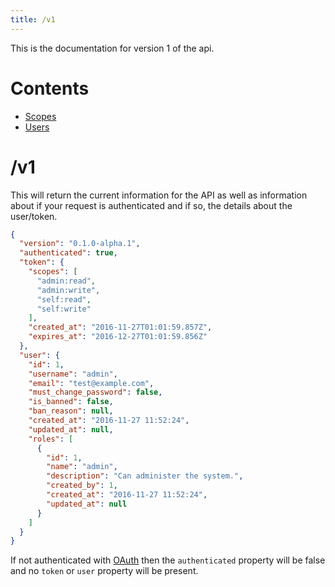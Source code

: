 ```yaml
---
title: /v1
---
```


This is the documentation for version 1 of the api.

# Contents
 - [Scopes](/docs/v1/scopes)
 - [Users](/docs/v1/users)
 
# /v1
This will return the current information for the API as well as information about if your request is authenticated and if so, the details about the user/token.

```json
{
  "version": "0.1.0-alpha.1",
  "authenticated": true,
  "token": {
    "scopes": [
      "admin:read",
      "admin:write",
      "self:read",
      "self:write"
    ],
    "created_at": "2016-11-27T01:01:59.857Z",
    "expires_at": "2016-12-27T01:01:59.856Z"
  },
  "user": {
    "id": 1,
    "username": "admin",
    "email": "test@example.com",
    "must_change_password": false,
    "is_banned": false,
    "ban_reason": null,
    "created_at": "2016-11-27 11:52:24",
    "updated_at": null,
    "roles": [
      {
        "id": 1,
        "name": "admin",
        "description": "Can administer the system.",
        "created_by": 1,
        "created_at": "2016-11-27 11:52:24",
        "updated_at": null
      }
    ]
  }
}
```

If not authenticated with [OAuth](/docs/authentication) then the `authenticated` property will be false and no `token` or `user` property will be present.